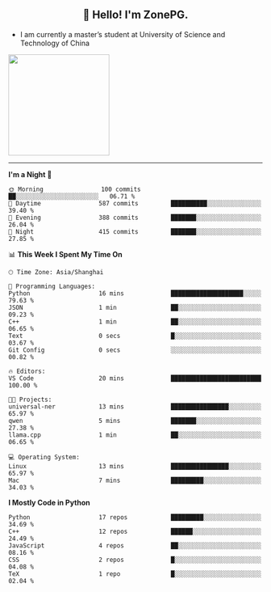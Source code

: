 <h2 align="center">👋 Hello! I'm ZonePG.</h2>

- I am currently a master’s student at University of Science and Technology of China

<img height=200 align="center" src="https://github-readme-stats.vercel.app/api?username=zonepg" />

-------

<!--START_SECTION:waka-->
**I'm a Night 🦉** 

```text
🌞 Morning                100 commits         ██░░░░░░░░░░░░░░░░░░░░░░░   06.71 % 
🌆 Daytime                587 commits         ██████████░░░░░░░░░░░░░░░   39.40 % 
🌃 Evening                388 commits         ███████░░░░░░░░░░░░░░░░░░   26.04 % 
🌙 Night                  415 commits         ███████░░░░░░░░░░░░░░░░░░   27.85 % 
```


📊 **This Week I Spent My Time On** 

```text
🕑︎ Time Zone: Asia/Shanghai

💬 Programming Languages: 
Python                   16 mins             ████████████████████░░░░░   79.63 % 
JSON                     1 min               ██░░░░░░░░░░░░░░░░░░░░░░░   09.23 % 
C++                      1 min               ██░░░░░░░░░░░░░░░░░░░░░░░   06.65 % 
Text                     0 secs              █░░░░░░░░░░░░░░░░░░░░░░░░   03.67 % 
Git Config               0 secs              ░░░░░░░░░░░░░░░░░░░░░░░░░   00.82 % 

🔥 Editors: 
VS Code                  20 mins             █████████████████████████   100.00 % 

🐱‍💻 Projects: 
universal-ner            13 mins             ████████████████░░░░░░░░░   65.97 % 
qwen                     5 mins              ███████░░░░░░░░░░░░░░░░░░   27.38 % 
llama.cpp                1 min               ██░░░░░░░░░░░░░░░░░░░░░░░   06.65 % 

💻 Operating System: 
Linux                    13 mins             ████████████████░░░░░░░░░   65.97 % 
Mac                      7 mins              █████████░░░░░░░░░░░░░░░░   34.03 % 
```

**I Mostly Code in Python** 

```text
Python                   17 repos            █████████░░░░░░░░░░░░░░░░   34.69 % 
C++                      12 repos            ██████░░░░░░░░░░░░░░░░░░░   24.49 % 
JavaScript               4 repos             ██░░░░░░░░░░░░░░░░░░░░░░░   08.16 % 
CSS                      2 repos             █░░░░░░░░░░░░░░░░░░░░░░░░   04.08 % 
TeX                      1 repo              █░░░░░░░░░░░░░░░░░░░░░░░░   02.04 % 
```




<!--END_SECTION:waka-->
